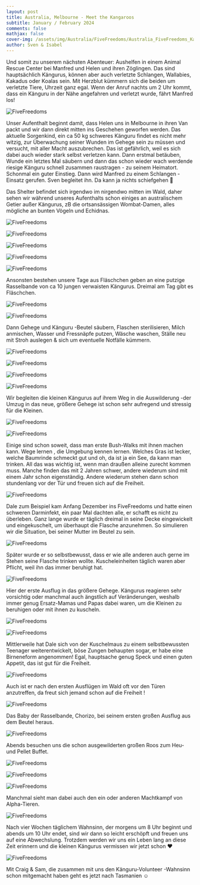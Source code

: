 ```yaml
---
layout: post
title: Australia, Melbourne - Meet the Kangaroos
subtitle: January / February 2024
comments: false
mathjax: false
cover-img: /assets/img/Australia/FiveFreedoms/Australia_FiveFreedoms_Kangaroo_2_adjusted.jpg
author: Sven & Isabel
---
```


Und somit zu unserem nächsten Abenteuer: Aushelfen in einem Animal Rescue Center bei Manfred und Helen und ihren Zöglingen. Das sind hauptsächlich Kängurus, können aber auch verletzte Schlangen, Wallabies, Kakadus oder Koalas sein. Mit Herzblut kümmern sich die beiden um verletzte Tiere, Uhrzeit ganz egal. Wenn der Anruf nachts um 2 Uhr kommt, dass ein Känguru in der Nähe angefahren und verletzt wurde, fährt Manfred los!

![FiveFreedoms](/assets/img/Australia/FiveFreedoms/Australia_FiveFreedoms_Kangaroo_5.jpg)

Unser Aufenthalt beginnt damit, dass Helen uns in Melbourne in ihren Van packt und wir dann direkt mitten ins Geschehen geworfen werden. Das aktuelle Sorgenkind, ein ca 50 kg schweres Känguru findet es nicht mehr witzig, zur Überwachung seiner Wunden im Gehege sein zu müssen und versucht, mit aller Macht auszubrechen. Das ist gefährlich, weil es sich dabei auch wieder stark selbst verletzen kann.
Dann erstmal betäuben, Wunde ein letztes Mal säubern und dann das schon wieder wach werdende riesige Känguru schnell zusammen raustragen - zu seinem Heimatort. Schonmal ein guter Einstieg. Dann wird Manfred zu einem Schlangen - Einsatz gerufen. Sven begleitet ihn. Da kann ja nichts schiefgehen 🙈

Das Shelter befindet sich irgendwo im nirgendwo mitten im Wald, daher sehen wir während unseres Aufenthalts schon einiges an australischem Getier außer Kängurus, zB die ortsansässigen Wombat-Damen, alles mögliche an bunten Vögeln und Echidnas.

![FiveFreedoms](/assets/img/Australia/FiveFreedoms/Australia_FiveFreedoms_Wombat_1.jpg)

![FiveFreedoms](/assets/img/Australia/FiveFreedoms/Australia_FiveFreedoms_Wombat_2.jpg)

![FiveFreedoms](/assets/img/Australia/FiveFreedoms/Australia_FiveFreedoms_Bird_1.jpg)

![FiveFreedoms](/assets/img/Australia/FiveFreedoms/Australia_FiveFreedoms_Bird_2.jpg)

![FiveFreedoms](/assets/img/Australia/FiveFreedoms/Australia_FiveFreedoms_Echidna_1.jpg)

Ansonsten bestehen unsere Tage aus Fläschchen geben an eine putzige Rasselbande von ca 10 jungen verwaisten Kängurus. Dreimal am Tag gibt es Fläschchen. 

![FiveFreedoms](/assets/img/Australia/FiveFreedoms/Australia_FiveFreedoms_Kangaroo_15.jpg)

![FiveFreedoms](/assets/img/Australia/FiveFreedoms/Australia_FiveFreedoms_Kangaroo_10.jpg)

Dann Gehege und Känguru -Beutel säubern, Flaschen sterilisieren, Milch anmischen, Wasser und Fressnäpfe putzen, Wäsche waschen, Ställe neu mit Stroh auslegen & sich um eventuelle Notfälle kümmern.

![FiveFreedoms](/assets/img/Australia/FiveFreedoms/Australia_FiveFreedoms_Kangaroo_4.jpg)

![FiveFreedoms](/assets/img/Australia/FiveFreedoms/Australia_FiveFreedoms_Kangaroo_6.jpg)

![FiveFreedoms](/assets/img/Australia/FiveFreedoms/Australia_FiveFreedoms_Kangaroo_16.jpg)

![FiveFreedoms](/assets/img/Australia/FiveFreedoms/Australia_FiveFreedoms_Kangaroo_21.jpg)

Wir begleiten die kleinen Kängurus auf ihrem Weg in die Auswilderung -der Umzug in das neue, größere Gehege ist schon sehr aufregend und stressig für die Kleinen.

![FiveFreedoms](/assets/img/Australia/FiveFreedoms/Australia_FiveFreedoms_Kangaroo_7.jpg)

![FiveFreedoms](/assets/img/Australia/FiveFreedoms/Australia_FiveFreedoms_Kangaroo_8.jpg)

Einige sind schon soweit, dass man erste Bush-Walks mit ihnen machen kann. Wege lernen , die Umgebung kennen lernen. Welches Gras ist lecker, welche Baumrinde schmeckt gut und oh, da ist ja ein See, da kann man trinken. All das was wichtig ist, wenn man draußen alleine zurecht kommen muss. Manche finden das mit 2 Jahren schwer, andere wiederum sind mit einem Jahr schon eigenständig. Andere wiederum stehen dann schon stundenlang vor der Tür und freuen sich auf die Freiheit.

![FiveFreedoms](/assets/img/Australia/FiveFreedoms/Australia_FiveFreedoms_Kangaroo_22.jpg)

Dale zum Beispiel kam Anfang Dezember ins FiveFreedoms und hatte einen schweren Darminfekt, ein paar Mal dachten alle, er schafft es nicht zu überleben. Ganz lange wurde er täglich dreimal in seine Decke eingewickelt und eingekuschelt, um überhaupt die Flasche anzunehmen. So simulieren wir die Situation, bei seiner Mutter im Beutel zu sein. 

![FiveFreedoms](/assets/img/Australia/FiveFreedoms/Australia_FiveFreedoms_Kangaroo_11.jpg)

Später wurde er so selbstbewusst, dass er wie alle anderen auch gerne im Stehen seine Flasche trinken wollte. Kuscheleinheiten täglich waren aber Pflicht, weil ihn das immer beruhigt hat.

![FiveFreedoms](/assets/img/Australia/FiveFreedoms/Australia_FiveFreedoms_Kangaroo_14.jpg)

Hier der erste Ausflug in das größere Gehege. Kängurus reagieren sehr vorsichtig oder manchmal auch ängstlich auf Veränderungen, weshalb immer genug Ersatz-Mamas und Papas dabei waren, um die Kleinen zu beruhigen oder mit ihnen zu kuscheln. 

![FiveFreedoms](/assets/img/Australia/FiveFreedoms/Australia_FiveFreedoms_Kangaroo_13.jpg)

![FiveFreedoms](/assets/img/Australia/FiveFreedoms/Australia_FiveFreedoms_Kangaroo_23.jpg)

Mittlerweile hat Dale sich von der Kuschelmaus zu einem selbstbewussten Teenager weiterentwickelt, böse Zungen behaupten sogar, er habe eine Birneneform angenommen! Egal, hauptsache genug Speck und einen guten Appetit, das ist gut für die Freiheit.

![FiveFreedoms](/assets/img/Australia/FiveFreedoms/Australia_FiveFreedoms_Kangaroo_19.jpg)

Auch ist er nach den ersten Ausflügen im Wald oft vor den Türen anzutreffen, da freut sich jemand schon auf die Freiheit ! 

![FiveFreedoms](/assets/img/Australia/FiveFreedoms/Australia_FiveFreedoms_Kangaroo_17.jpg)

Das Baby der Rasselbande, Chorizo, bei seinem ersten großen Ausflug aus dem Beutel heraus.

![FiveFreedoms](/assets/img/Australia/FiveFreedoms/Australia_FiveFreedoms_Kangaroo_18.jpg)

Abends besuchen uns die schon ausgewilderten großen Roos zum Heu- und Pellet Buffet.

![FiveFreedoms](/assets/img/Australia/FiveFreedoms/Australia_FiveFreedoms_Kangaroo_1.jpg)

![FiveFreedoms](/assets/img/Australia/FiveFreedoms/Australia_FiveFreedoms_Kangaroo_3.jpg)

![FiveFreedoms](/assets/img/Australia/FiveFreedoms/Australia_FiveFreedoms_Kangaroo_9.jpg)


Manchmal sieht man dabei auch den ein oder anderen Machtkampf von Alpha-Tieren.

![FiveFreedoms](/assets/img/Australia/FiveFreedoms/Australia_FiveFreedoms_Kangaroo_20.jpg)

Nach vier Wochen täglichem Wahnsinn, der morgens um 8 Uhr beginnt und abends um 10 Uhr endet, sind wir dann so leicht erschöpft und freuen uns auf eine Abwechslung.
Trotzdem werden wir uns ein Leben lang an diese Zeit erinnern und die kleinen Kängurus vermissen wir jetzt schon ❤️

![FiveFreedoms](/assets/img/Australia/FiveFreedoms/Australia_FiveFreedoms_Kangaroo_24.jpg)

Mit Craig & Sam, die zusammen mit uns den Känguru-Volunteer -Wahnsinn schon mitgemacht haben geht es jetzt nach Tasmanien ☺️
